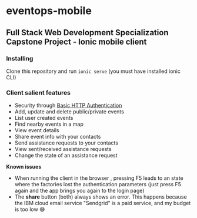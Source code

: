 # eventops-mobile
## Full Stack Web Development Specialization Capstone Project - Ionic mobile client

### Installing
Clone this repository and run `ionic serve` (you must have installed ionic CLI)
### Client salient features
- Security through [Basic HTTP Authentication](https://en.wikipedia.org/wiki/Basic_access_authentication)
- Add, update and delete public/private events
- List user created events
- Find nearby events in a map
- View event details
- Share event info with your contacts
- Send assistance requests to your contacts
- View sent/received assistance requests
- Change the state of an assistance request

**Known issues**
- When running the client in the browser , pressing F5 leads to an state where the factories lost the authentication parameters (just press F5 again and the app brings you again to the login page)
- The **share** button (both) always shows an error. This happens because the IBM cloud email service "Sendgrid" is a paid service, and my budget is too low :sweat_smile:
